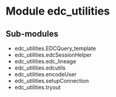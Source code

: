 Module edc_utilities
====================

Sub-modules
-----------
* edc_utilities.EDCQuery_template
* edc_utilities.edcSessionHelper
* edc_utilities.edc_lineage
* edc_utilities.edcutils
* edc_utilities.encodeUser
* edc_utilities.setupConnection
* edc_utilities.tryout